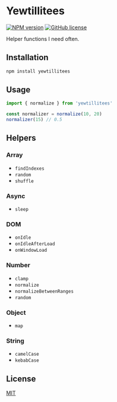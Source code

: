 # Yewtillitees

[![NPM version](https://img.shields.io/npm/v/yewtillitees)](https://www.npmjs.com/package/yewtillitees)
[![GitHub license](https://img.shields.io/github/license/daun/yewtillitees)](./LICENSE)

Helper functions I need often.

## Installation

```js
npm install yewtillitees
```

## Usage

```js
import { normalize } from 'yewtillitees'

const normalizer = normalize(10, 20)
normalizer(15) // 0.5
```

## Helpers

### Array

- `findIndexes`
- `random`
- `shuffle`

### Async

- `sleep`

### DOM

- `onIdle`
- `onIdleAfterLoad`
- `onWindowLoad`

### Number

- `clamp`
- `normalize`
- `normalizeBetweenRanges`
- `random`

### Object

- `map`

### String

- `camelCase`
- `kebabCase`

## License

[MIT](https://opensource.org/licenses/MIT)
